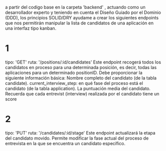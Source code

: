 a partir del codigo base en la carpeta 'backend' , actuando como un desarrollador experto y teniendo en cuenta el Diseño Guiado por el Dominio (DDD), los principios SOLID/DRY
ayudame a crear los siguientes endpoints que nos permitirán manipular la lista de candidatos de una aplicación en una interfaz tipo kanban.

# 1
tipo: 'GET'
ruta: '/positions/:id/candidates'
Este endpoint recogerá todos los candidatos en proceso para una determinada posición, es decir, todas las aplicaciones para un determinado positionID. Debe proporcionar la siguiente información básica:
    Nombre completo del candidato (de la tabla candidate).
    current_interview_step: en qué fase del proceso está el candidato (de la tabla application).
    La puntuación media del candidato. Recuerda que cada entrevist (interview) realizada por el candidato tiene un score

# 2
tipo: 'PUT'
ruta: '/candidates/:id/stage'
Este endpoint actualizará la etapa del candidato movido. Permite modificar la fase actual del proceso de entrevista en la que se encuentra un candidato específico.